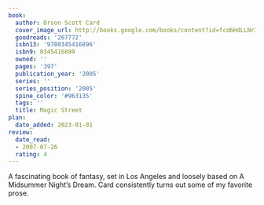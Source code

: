```yaml
---
book:
  author: Orson Scott Card
  cover_image_url: http://books.google.com/books/content?id=fcd6HdLLNrIC&printsec=frontcover&img=1&zoom=1&source=gbs_api
  goodreads: '267772'
  isbn13: '9780345416896'
  isbn9: 0345416899
  owned: ''
  pages: '397'
  publication_year: '2005'
  series: ''
  series_position: '2005'
  spine_color: '#963135'
  tags: ''
  title: Magic Street
plan:
  date_added: 2023-01-01
review:
  date_read:
  - 2007-07-26
  rating: 4
---
```


A fascinating book of fantasy, set in Los Angeles and loosely based on A Midsummer Night’s Dream. Card consistently turns out some of my favorite prose.
